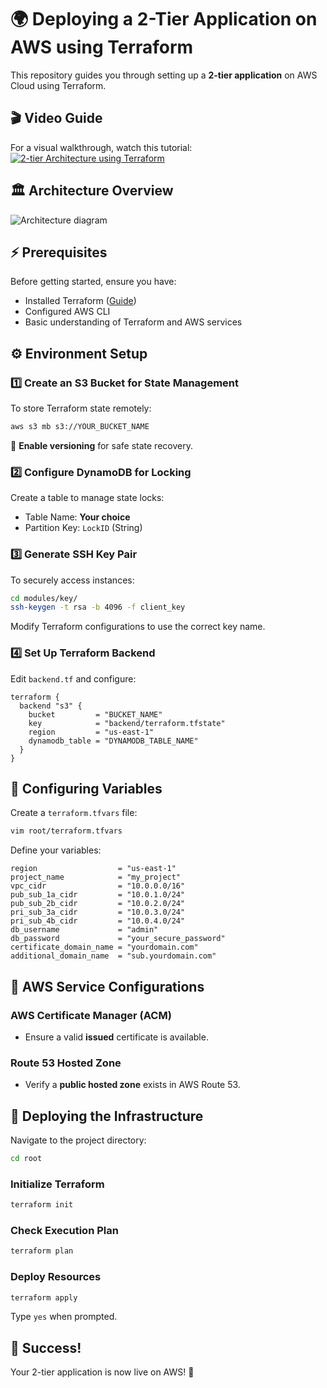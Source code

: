 # 🌍 Deploying a 2-Tier Application on AWS using Terraform

This repository guides you through setting up a **2-tier application** on AWS Cloud using Terraform.

## 🎬 Video Guide

For a visual walkthrough, watch this tutorial:
[![2-tier Architecture using Terraform](https://img.youtube.com/vi/s8q5B6DLH7s/sddefault.jpg)](https://youtu.be/s8q5B6DLH7s)

## 🏛 Architecture Overview

![Architecture diagram](https://github.com/AnkitJodhani/3rdWeekofCloudOps/blob/main/architecture.gif)

## ⚡ Prerequisites

Before getting started, ensure you have:
- Installed Terraform ([Guide](https://ankitjodhani.hashnode.dev/implementing-two-tier-architecture-in-aws-with-terraform-step-by-step-guide-10weeksofcloudops))
- Configured AWS CLI
- Basic understanding of Terraform and AWS services

## ⚙️ Environment Setup

### 1️⃣ Create an S3 Bucket for State Management
To store Terraform state remotely:
```sh
aws s3 mb s3://YOUR_BUCKET_NAME
```
🔹 **Enable versioning** for safe state recovery.

### 2️⃣ Configure DynamoDB for Locking
Create a table to manage state locks:
- Table Name: **Your choice**
- Partition Key: `LockID` (String)

### 3️⃣ Generate SSH Key Pair
To securely access instances:
```sh
cd modules/key/
ssh-keygen -t rsa -b 4096 -f client_key
```
Modify Terraform configurations to use the correct key name.

### 4️⃣ Set Up Terraform Backend
Edit `backend.tf` and configure:
```hcl
terraform {
  backend "s3" {
    bucket         = "BUCKET_NAME"
    key            = "backend/terraform.tfstate"
    region         = "us-east-1"
    dynamodb_table = "DYNAMODB_TABLE_NAME"
  }
}
```

## 🔨 Configuring Variables
Create a `terraform.tfvars` file:
```sh
vim root/terraform.tfvars
```

Define your variables:
```hcl
region                  = "us-east-1"
project_name            = "my_project"
vpc_cidr                = "10.0.0.0/16"
pub_sub_1a_cidr         = "10.0.1.0/24"
pub_sub_2b_cidr         = "10.0.2.0/24"
pri_sub_3a_cidr         = "10.0.3.0/24"
pri_sub_4b_cidr         = "10.0.4.0/24"
db_username             = "admin"
db_password             = "your_secure_password"
certificate_domain_name = "yourdomain.com"
additional_domain_name  = "sub.yourdomain.com"
```

## 🔐 AWS Service Configurations
### AWS Certificate Manager (ACM)
- Ensure a valid **issued** certificate is available.

### Route 53 Hosted Zone
- Verify a **public hosted zone** exists in AWS Route 53.

## 🚀 Deploying the Infrastructure

Navigate to the project directory:
```sh
cd root
```

### Initialize Terraform
```sh
terraform init
```

### Check Execution Plan
```sh
terraform plan
```

### Deploy Resources
```sh
terraform apply
```
Type `yes` when prompted.

## 🎉 Success!
Your 2-tier application is now live on AWS! 🚀

